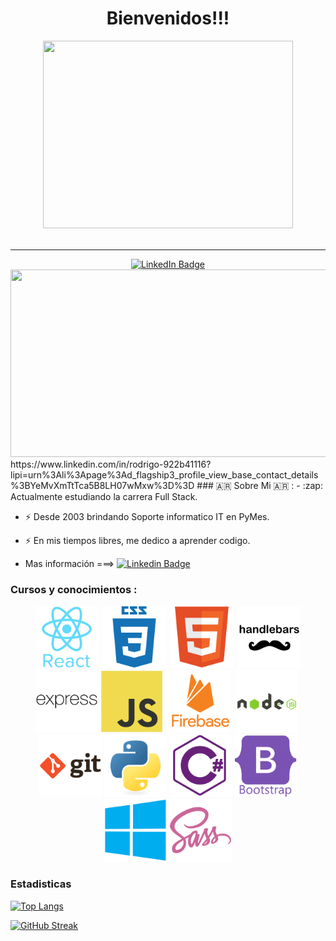 
 <div>
  <h1 align="center">Bienvenidos!!!</h1>
 </div>
<div id="header" align="center">
  <img src="https://media.giphy.com/media/12W5Sg2koWYnwA/giphy.gif" width="400" height="300"/>
</div>
<div id="badges" align="center">
   <img src="https://komarev.com/ghpvc/?username=rodrigovinales&label=Visitas&style=plastic-square&color=red" alt=""/>
  <hr>
  <a href="https://www.linkedin.com/in/rodrigo-922b41116" target="_blank">
    <img src="https://img.shields.io/badge/LinkedIn-blue?style=for-the-badge&logo=linkedin&logoColor=white" alt="LinkedIn Badge"/>
  </a>
</div>
<div align="center">
  <img src="https://media.giphy.com/media/dWesBcTLavkZuG35MI/giphy.gif" width="600" height="300"/>
</div>
https://www.linkedin.com/in/rodrigo-922b41116?lipi=urn%3Ali%3Apage%3Ad_flagship3_profile_view_base_contact_details%3BYeMvXmTtTca5B8LH07wMxw%3D%3D
### 🇦🇷 Sobre Mi 🇦🇷 :
- :zap: Actualmente estudiando la carrera Full Stack.

- :zap: Desde 2003 brindando Soporte informatico IT en PyMes.

- :zap: En mis tiempos libres, me dedico a aprender codigo.

- Mas información ===> [![Linkedin Badge](https://img.shields.io/badge/-LinkedIn-blue?style=flat&logo=Linkedin&logoColor=white)](https://www.linkedin.com/in/rodrigo-922b41116)

### Cursos y conocimientos :
<div align="center">
  <img src="https://github.com/devicons/devicon/blob/master/icons/react/react-original-wordmark.svg" title="React" alt="React" width="100" height="100"/>&nbsp;
  <img src="https://github.com/devicons/devicon/blob/master/icons/css3/css3-plain-wordmark.svg"  title="CSS3" alt="CSS" width="100" height="100"/>&nbsp;
  <img src="https://github.com/devicons/devicon/blob/master/icons/html5/html5-original.svg" title="HTML5" alt="HTML" width="100" height="100"/>&nbsp;
  <img src="https://github.com/devicons/devicon/blob/master/icons/handlebars/handlebars-original-wordmark.svg" title="HandleBars" **alt="HandleBars" width="100" height="100"/>
  <img src="https://github.com/devicons/devicon/blob/master/icons/express/express-original-wordmark.svg" title="Express" **alt="Express" width="100" height="100"/>
  <img src="https://github.com/devicons/devicon/blob/master/icons/javascript/javascript-original.svg" title="JavaScript" alt="JavaScript" width="100" height="100"/>&nbsp;
  <img src="https://github.com/devicons/devicon/blob/master/icons/firebase/firebase-plain-wordmark.svg" title="Firebase" alt="Firebase" width="100" height="100"/>&nbsp;
  <img src="https://github.com/devicons/devicon/blob/master/icons/nodejs/nodejs-original-wordmark.svg" title="NodeJS" alt="NodeJS" width="100" height="100"/>&nbsp;
  <img src="https://github.com/devicons/devicon/blob/master/icons/git/git-original-wordmark.svg" title="Git" **alt="Git" width="100" height="100"/>
  <img src="https://github.com/devicons/devicon/blob/master/icons/python/python-original.svg" title="Python" **alt="Python" width="100" height="100"/>
  <img src="https://github.com/devicons/devicon/blob/master/icons/csharp/csharp-line.svg" title="csharp" **alt="csharp" width="100" height="100"/>
  <img src="https://github.com/devicons/devicon/blob/master/icons/bootstrap/bootstrap-plain-wordmark.svg" title="bootstrap" **alt="Bootstrap" width="100" height="100"/>
  <img src="https://github.com/devicons/devicon/blob/master/icons/windows8/windows8-original.svg" title="Windows" **alt="Windows" width="100" height="100"/>
  <img src="https://github.com/devicons/devicon/blob/master/icons/sass/sass-original.svg" title="Sass" **alt="Sass" width="100" height="100"/>
</div>

### Estadisticas

[![Top Langs](https://github-readme-stats.vercel.app/api/top-langs/?username=rodrigovinales&layout=compact&theme=gotham)](https://github.com/anuraghazra/github-readme-stats)

[![GitHub Streak](http://github-readme-streak-stats.herokuapp.com?user=rodrigovinales&theme=github-dark&date_format=j%20M%5B%20Y%5D&sideLabels=DDD6C5&dates=B4D5DD&ring=2824DD)](https://git.io/streak-stats)
  
